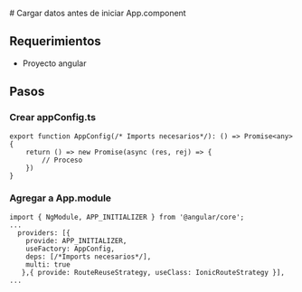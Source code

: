 # Cargar datos antes de iniciar App.component

## Requerimientos
- Proyecto angular

## Pasos

### Crear appConfig.ts

```
export function AppConfig(/* Imports necesarios*/): () => Promise<any> {
    return () => new Promise(async (res, rej) => {
        // Proceso
    })
}
```

### Agregar a App.module

```
import { NgModule, APP_INITIALIZER } from '@angular/core';
...
  providers: [{
    provide: APP_INITIALIZER,
    useFactory: AppConfig,
    deps: [/*Imports necesarios*/],
    multi: true
   },{ provide: RouteReuseStrategy, useClass: IonicRouteStrategy }],
...
```